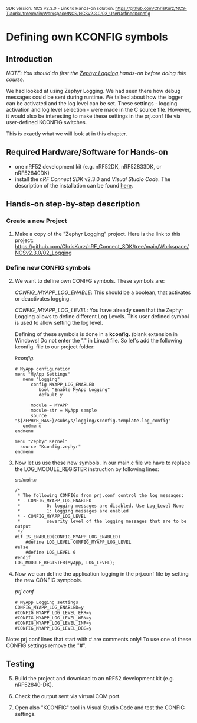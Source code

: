 <sup>SDK version: NCS v2.3.0  -  Link to Hands-on solution: https://github.com/ChrisKurz/NCS-Tutorial/tree/main/Workspace/NCS/NCSv2.3.0/03_UserDefinedKconfig</sup>


# Defining own KCONFIG symbols

## Introduction

_NOTE: You should do first the [Zephyr Logging](https://github.com/ChrisKurz/nRF_Connect_SDK/blob/main/doc/NCSv2.3.0_02_ZephyrLogging.md) hands-on before doing this course._

We had looked at using Zephyr Logging. We had seen there how debug messages could be sent during runtime. We talked about how the logger can be activated and the log level can be set. These settings - logging activation and log level selection - were made in the C source file. However, it would also be interesting to make these settings in the prj.conf file via user-defined KCONFIG switches. 

This is exactly what we will look at in this chapter. 

## Required Hardware/Software for Hands-on
- one nRF52 development kit (e.g. nRF52DK, nRF52833DK, or nRF52840DK)
- install the _nRF Connect SDK_ v2.3.0 and _Visual Studio Code_. The description of the installation can be found [here](https://developer.nordicsemi.com/nRF_Connect_SDK/doc/2.3.0/nrf/getting_started/assistant.html#).

## Hands-on step-by-step description 

### Create a new Project

1) Make a copy of the "Zephyr Logging" project. Here is the link to this project: https://github.com/ChrisKurz/nRF_Connect_SDK/tree/main/Workspace/NCSv2.3.0/02_Logging

### Define new CONFIG symbols

2) We want to define own CONIFG symbols. These symbols are:

     _CONFIG_MYAPP_LOG_ENABLE_: 
     This should be a boolean, that activates or deactivates logging. 
     
     _CONFIG_MYAPP_LOG_LEVEL_: 
     You have already seen that the Zephyr Logging allows to define different Log Levels. This user defined symbol is used to allow setting the log level. 

     Defining of these symbols is done in a __kconfig.__ (blank extension in Windows! Do not enter the "." in Linux) file. So let's add the following kconfig. file to our project folder:

     _kconfig._
  
       # MyApp configuration
       menu "MyApp Settings"
          menu "Logging"
             config MYAPP_LOG_ENABLED
  	            bool "Enable MyApp Logging"
	            default y

             module = MYAPP
             module-str = MyApp sample
             source "${ZEPHYR_BASE}/subsys/logging/Kconfig.template.log_config"
          endmenu
       endmenu

       menu "Zephyr Kernel"
         source "Kconfig.zephyr"
       endmenu

3) Now let us use these new symbols. In our main.c file we have to replace the LOG_MODULE_REGISTER instruction by following lines:
   
	<sup>_src/main.c_</sup>   
   
       /*
        * The following CONFIGs from prj.conf control the log messages:
        * - CONFIG_MYAPP_LOG_ENABLED 
        *          0: logging messages are disabled. Use Log_Level None
        *          1: logging messages are enabled
        * - CONFIG_MYAPP_LOG_LEVEL 
        *          severity level of the logging messages that are to be output
        */
       #if IS_ENABLED(CONFIG_MYAPP_LOG_ENABLED) 
           #define LOG_LEVEL CONFIG_MYAPP_LOG_LEVEL
       #else
           #define LOG_LEVEL 0
       #endif
       LOG_MODULE_REGISTER(MyApp, LOG_LEVEL);
       
4) Now we can define the application logging in the prj.conf file by setting the new CONFIG sympbols. 

   _prj.conf_

       # MyApp Logging settings
       CONFIG_MYAPP_LOG_ENABLED=y
       #CONFIG_MYAPP_LOG_LEVEL_ERR=y
       #CONFIG_MYAPP_LOG_LEVEL_WRN=y
       #CONFIG_MYAPP_LOG_LEVEL_INF=y
       #CONFIG_MYAPP_LOG_LEVEL_DBG=y
       
Note: prj.conf lines that start with # are comments only! To use one of these CONFIG settings remove the "#". 

## Testing

5) Build the project and download to an nRF52 development kit (e.g. nRF52840-DK).

6) Check the output sent via virtual COM port. 

7) Open also "KCONFIG" tool in Visual Studio Code and test the CONFIG settings. 
